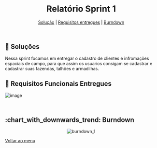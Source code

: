 <div align="center" id="menu">

<h1> Relatório Sprint 1 </h1>

<p>
    <a href="#solucao">Solução</a> | 
    <a href="#requisitos">Requisitos entregues</a> | 
    <a href="#burndown">Burndown</a> 
</p>

</div>
<br>

<span id="solucao">

## :pencil: Soluções
 Nessa sprint focamos em entregar o cadastro de clientes e infromações espaciais de campo, para que assim os usuarios consigam se cadastrar e cadastrar suas fazendas, talhões e armadilhas.
<br>

<span id="requisitos">

## :pushpin: Requisitos Funcionais Entregues 

![image](https://github.com/RatanabaOrg/documentacao/assets/101057737/17b698e5-90ea-4cec-aa21-56f48d3714f0)

<br>

<span id="burndown">

<H2> :chart_with_downwards_trend: Burndown </h2>
<div align="center">

![burndown_1](https://github.com/RatanabaOrg/documentacao/assets/101057737/548d4b1a-74dd-4e1a-89a0-5ef13690acdb)


</div>

<a href="https://github.com/RatanabaOrg/documentacao/tree/main">Voltar ao menu</a>

